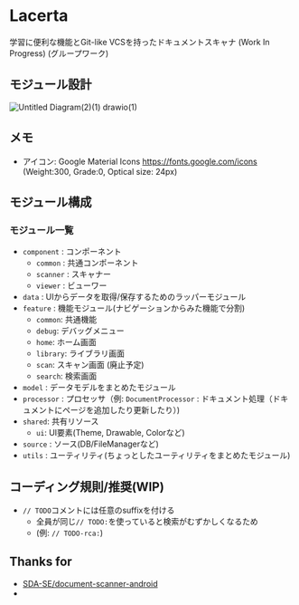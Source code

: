 # Lacerta
学習に便利な機能とGit-like VCSを持ったドキュメントスキャナ (Work In Progress)
(グループワーク)

## モジュール設計
![Untitled Diagram(2)(1) drawio(1)](https://github.com/lacerta-doc/Lacerta/assets/66072112/f9b9c40f-bed0-4ade-95c1-50e28df68f35)


## メモ
- アイコン: Google Material Icons https://fonts.google.com/icons (Weight:300, Grade:0, Optical size: 24px)

## モジュール構成
### モジュール一覧
- `component` : コンポーネント
  - `common` : 共通コンポーネント
  - `scanner` : スキャナー 
  - `viewer` : ビューワー
- `data` : UIからデータを取得/保存するためのラッパーモジュール
- `feature` : 機能モジュール(ナビゲーションからみた機能で分割)
  - `common`: 共通機能
  - `debug`: デバッグメニュー
  - `home`: ホーム画面
  - `library`: ライブラリ画面
  - `scan`: スキャン画面 (廃止予定)
  - `search`: 検索画面
- `model` : データモデルをまとめたモジュール
- `processor` : プロセッサ（例: `DocumentProcessor` : ドキュメント処理（ドキュメントにページを追加したり更新したり）)
- `shared`: 共有リソース
  - `ui`: UI要素(Theme, Drawable, Colorなど)
- `source` : ソース(DB/FileManagerなど)
- `utils` : ユーティリティ(ちょっとしたユーティリティをまとめたモジュール)

## コーディング規則/推奨(WIP)
- `// TODO`コメントには任意のsuffixを付ける
  - 全員が同じ`// TODO:`を使っていると検索がむずかしくなるため
  - (例: `// TODO-rca:`)
 
## Thanks for
- [SDA-SE/document-scanner-android](https://github.com/SDA-SE/document-scanner-android)
- 
